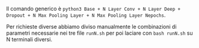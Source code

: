 Il comando generico è `python3 Base + N Layer Conv + N Layer Deep + Dropout + N Max Pooling Layer + N Max Pooling Layer Nepochs`.

Per richieste diverse abbiamo diviso manualmente le combinazioni di parametri necessarie nei tre file `runN.sh` per poi laciare con `bash runN.sh` su N terminali diversi.
